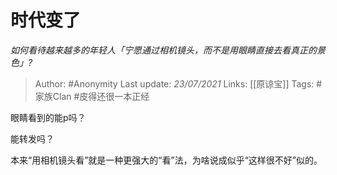 # 时代变了
*如何看待越来越多的年轻人「宁愿通过相机镜头，而不是用眼睛直接去看真正的景色」?*

> Author: #Anonymity
Last update: *23/07/2021* 
Links: [[原谅宝]]
Tags: #家族Clan #皮得还很一本正经 

 
眼睛看到的能p吗？

能转发吗？

本来“用相机镜头看”就是一种更强大的“看”法，为啥说成似乎“这样很不好”似的。



